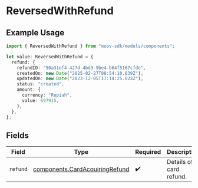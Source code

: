 # ReversedWithRefund

## Example Usage

```typescript
import { ReversedWithRefund } from "moov-sdk/models/components";

let value: ReversedWithRefund = {
  refund: {
    refundID: "50a31ef4-427d-4bd3-9be4-b64f5167cfde",
    createdOn: new Date("2025-02-27T08:54:10.839Z"),
    updatedOn: new Date("2023-12-05T17:14:25.023Z"),
    status: "created",
    amount: {
      currency: "Rupiah",
      value: 697915,
    },
  },
};
```

## Fields

| Field                                                                            | Type                                                                             | Required                                                                         | Description                                                                      |
| -------------------------------------------------------------------------------- | -------------------------------------------------------------------------------- | -------------------------------------------------------------------------------- | -------------------------------------------------------------------------------- |
| `refund`                                                                         | [components.CardAcquiringRefund](../../models/components/cardacquiringrefund.md) | :heavy_check_mark:                                                               | Details of a card refund.                                                        |